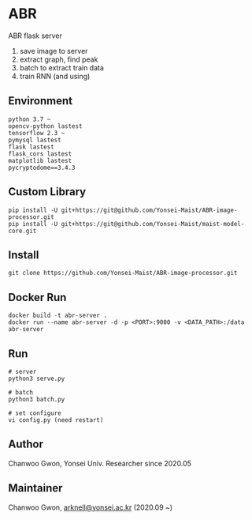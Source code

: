 # ABR

ABR flask server
1. save image to server
2. extract graph, find peak
3. batch to extract train data
4. train RNN (and using)


## Environment
```
python 3.7 ~
opencv-python lastest
tensorflow 2.3 ~
pymysql lastest
flask lastest
flask_cors lastest
matplotlib lastest
pycryptodome==3.4.3
```

## Custom Library
```
pip install -U git+https://git@github.com/Yonsei-Maist/ABR-image-processor.git
pip install -U git+https://git@github.com/Yonsei-Maist/maist-model-core.git
```

## Install
```
git clone https://github.com/Yonsei-Maist/ABR-image-processor.git
```

## Docker Run
```
docker build -t abr-server .
docker run --name abr-server -d -p <PORT>:9000 -v <DATA_PATH>:/data abr-server
```

## Run
```
# server
python3 serve.py

# batch
python3 batch.py

# set configure
vi config.py (need restart)
```

## Author
Chanwoo Gwon, Yonsei Univ. Researcher since 2020.05

## Maintainer
Chanwoo Gwon, arknell@yonsei.ac.kr (2020.09 ~)
